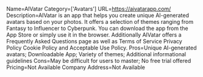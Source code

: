 Name=AIVatar
Category=['Avatars']
URL=https://aivatarapp.com/
Description=AIVatar is an app that helps you create unique AI-generated avatars based on your photos. It offers a selection of themes ranging from Fantasy to Influencer to Cyberpunk. You can download the app from the App Store or simply use it in the browser. Additionally AIVatar offers a Frequently Asked Questions page as well as Terms of Service Privacy Policy Cookie Policy and Acceptable Use Policy.
Pros=Unique AI-generated avatars; Downloadable App; Variety of themes; Additional informational guidelines
Cons=May be difficult for users to master; No free trial offered
Pricing=Not Available
Company Address=Not Available
